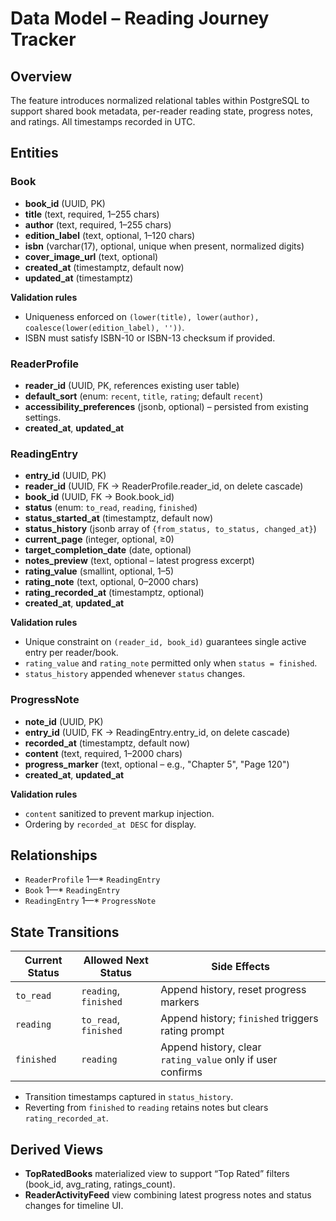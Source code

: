 # Data Model – Reading Journey Tracker

## Overview

The feature introduces normalized relational tables within PostgreSQL to support shared book metadata, per-reader reading state, progress notes, and ratings. All timestamps recorded in UTC.

## Entities

### Book
- **book_id** (UUID, PK)
- **title** (text, required, 1–255 chars)
- **author** (text, required, 1–255 chars)
- **edition_label** (text, optional, 1–120 chars)
- **isbn** (varchar(17), optional, unique when present, normalized digits)
- **cover_image_url** (text, optional)
- **created_at** (timestamptz, default now)
- **updated_at** (timestamptz)

**Validation rules**
- Uniqueness enforced on `(lower(title), lower(author), coalesce(lower(edition_label), ''))`.
- ISBN must satisfy ISBN-10 or ISBN-13 checksum if provided.

### ReaderProfile
- **reader_id** (UUID, PK, references existing user table)
- **default_sort** (enum: `recent`, `title`, `rating`; default `recent`)
- **accessibility_preferences** (jsonb, optional) – persisted from existing settings.
- **created_at**, **updated_at**

### ReadingEntry
- **entry_id** (UUID, PK)
- **reader_id** (UUID, FK → ReaderProfile.reader_id, on delete cascade)
- **book_id** (UUID, FK → Book.book_id)
- **status** (enum: `to_read`, `reading`, `finished`)
- **status_started_at** (timestamptz, default now)
- **status_history** (jsonb array of `{from_status, to_status, changed_at}`)
- **current_page** (integer, optional, ≥0)
- **target_completion_date** (date, optional)
- **notes_preview** (text, optional – latest progress excerpt)
- **rating_value** (smallint, optional, 1–5)
- **rating_note** (text, optional, 0–2000 chars)
- **rating_recorded_at** (timestamptz, optional)
- **created_at**, **updated_at**

**Validation rules**
- Unique constraint on `(reader_id, book_id)` guarantees single active entry per reader/book.
- `rating_value` and `rating_note` permitted only when `status = finished`.
- `status_history` appended whenever `status` changes.

### ProgressNote
- **note_id** (UUID, PK)
- **entry_id** (UUID, FK → ReadingEntry.entry_id, on delete cascade)
- **recorded_at** (timestamptz, default now)
- **content** (text, required, 1–2000 chars)
- **progress_marker** (text, optional – e.g., "Chapter 5", "Page 120")
- **created_at**, **updated_at**

**Validation rules**
- `content` sanitized to prevent markup injection.
- Ordering by `recorded_at DESC` for display.

## Relationships
- `ReaderProfile` 1—* `ReadingEntry`
- `Book` 1—* `ReadingEntry`
- `ReadingEntry` 1—* `ProgressNote`

## State Transitions

| Current Status | Allowed Next Status | Side Effects |
|----------------|--------------------|--------------|
| `to_read` | `reading`, `finished` | Append history, reset progress markers |
| `reading` | `to_read`, `finished` | Append history; `finished` triggers rating prompt |
| `finished` | `reading` | Append history, clear `rating_value` only if user confirms |

- Transition timestamps captured in `status_history`.
- Reverting from `finished` to `reading` retains notes but clears `rating_recorded_at`.

## Derived Views
- **TopRatedBooks** materialized view to support “Top Rated” filters (book_id, avg_rating, ratings_count).
- **ReaderActivityFeed** view combining latest progress notes and status changes for timeline UI.
